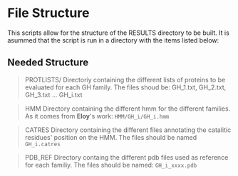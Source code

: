 # File Structure

This scripts allow for the structure of the RESULTS directory to be built. It is asummed that the script is run in a directory with the items listed below:

## Needed Structure

> PROTLISTS/
Directoriy containing the different lists of proteins to be evaluated for each GH family. The files shoud be: GH_1.txt, GH_2.txt, GH_3.txt ... GH_i.txt

>HMM
Directory containing the different hmm for the different families. As it comes from **Eloy**'s work: ```HMM/GH_i/GH_i.hmm```

>CATRES
Directory containing the different files annotating the catalitic residues' position on the HMM. The files should be named ```GH_i.catres```

>PDB_REF
Directory containg the different pdb files used as reference for each familiy. The files should be named: ```GH_i_xxxx.pdb```

